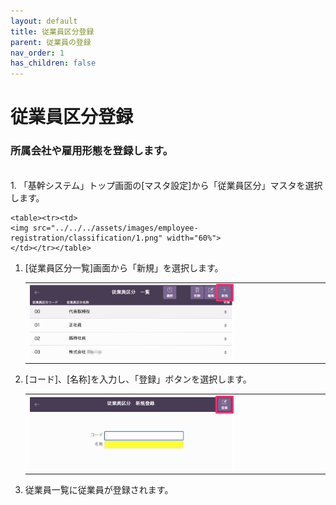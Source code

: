 ```yaml
---
layout: default
title: 従業員区分登録
parent: 従業員の登録
nav_order: 1
has_children: false
---
```


# 従業員区分登録

### 所属会社や雇用形態を登録します。

<br>
1. 「基幹システム」トップ画面の[マスタ設定]から「従業員区分」マスタを選択します。

    <table><tr><td>
    <img src="../../../assets/images/employee-registration/classification/1.png" width="60%">
    </td></tr></table>

1. [従業員区分一覧]画面から「新規」を選択します。

    <table><tr><td>
   <img src="../../../assets/images/employee-registration/classification/2.png" width="70%">
    </td></tr></table>

1. [コード]、[名称]を入力し、「登録」ボタンを選択します。

    <table><tr><td>
    <img src="../../../assets/images/employee-registration/classification/3.png" width="70%">
    </td></tr></table>

1. 従業員一覧に従業員が登録されます。